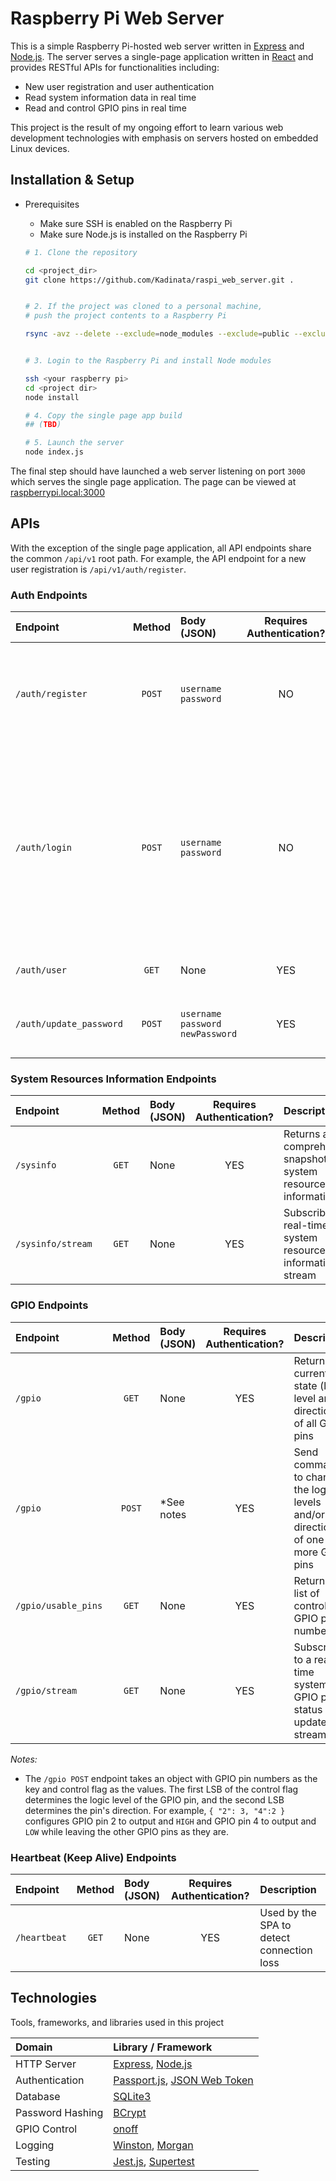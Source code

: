 # Raspberry Pi Web Server

This is a simple Raspberry Pi-hosted web server written in [Express](http://expressjs.com/) and [Node.js](http://nodejs.org/). The server serves a single-page application written in [React](https://react.dev/) and provides RESTful APIs for functionalities including:

* New user registration and user authentication
* Read system information data in real time
* Read and control GPIO pins in real time

This project is the result of my ongoing effort to learn various web development technologies with emphasis on servers hosted on embedded Linux devices.

## Installation & Setup

* Prerequisites
  * Make sure SSH is enabled on the Raspberry Pi
  * Make sure Node.js is installed on the Raspberry Pi

  ```bash
  # 1. Clone the repository

  cd <project_dir>
  git clone https://github.com/Kadinata/raspi_web_server.git .


  # 2. If the project was cloned to a personal machine,
  # push the project contents to a Raspberry Pi

  rsync -avz --delete --exclude=node_modules --exclude=public --exclude=db --exclude=*.sh --exclude=coverage --exclude=__tests__ --exclude=app_data --exclude=.git -e ssh . <your raspberry pi>:<project dir>


  # 3. Login to the Raspberry Pi and install Node modules

  ssh <your raspberry pi>
  cd <project dir>
  node install

  # 4. Copy the single page app build 
  ## (TBD)
  
  # 5. Launch the server
  node index.js
  ```

The final step should have launched a web server listening on port `3000` which serves the single page application. The page can be viewed at [raspberrypi.local:3000](http://raspberrypi.local:3000/)

## APIs

With the exception of the single page application, all API endpoints share the common `/api/v1` root path. For example, the API endpoint for a new user registration is `/api/v1/auth/register`.

### Auth Endpoints

Endpoint | Method | Body (JSON) | Requires Authentication? | Description
:--- | :---: | :--- | :---: | :---
`/auth/register` | `POST` | `username` <br/> `password` | NO | Create a new user with the provided username and password and stores it in the database.
`/auth/login` | `POST` | `username` <br/> `password` | NO | Authenticate a user with the provided username and password. <br/> If authentication is successfull, a JSON Web Token bearing the user information is returned in the response.
`/auth/user` | `GET` | None | YES | Returns the current user information.
`/auth/update_password` | `POST` | `username` <br/> `password` <br/> `newPassword` | YES | Update the user's current password to the new password.

### System Resources Information Endpoints

Endpoint | Method | Body (JSON) | Requires Authentication? | Description
:--- | :---: | :--- | :---: | :---
`/sysinfo` | `GET` | None | YES | Returns a comprehensive snapshot of system resources information
`/sysinfo/stream` | `GET` | None | YES | Subscribe to a real-time system resources information stream

### GPIO Endpoints

Endpoint | Method | Body (JSON) | Requires Authentication? | Description
:--- | :---: | :--- | :---: | :---
`/gpio` | `GET` | None | YES | Returns the current state (logic level and direction) of all GPIO pins
`/gpio` | `POST` | *See notes | YES | Send commands to change the logic levels and/or directions of one or more GPIO pins
`/gpio/usable_pins` | `GET` | None | YES | Returns a list of controllable GPIO pin numbers
`/gpio/stream` | `GET` | None | YES | Subscribe to a real-time system GPIO pins status update stream

*Notes:*

* The `/gpio POST` endpoint takes an object with GPIO pin numbers as the key and control flag as the values. The first LSB of the control flag determines the logic level of the GPIO pin, and the second LSB determines the pin's direction. For example, `{ "2": 3, "4":2 }` configures GPIO pin 2 to output and `HIGH` and GPIO pin 4 to output and `LOW` while leaving the other GPIO pins as they are.

### Heartbeat (Keep Alive) Endpoints

Endpoint | Method | Body (JSON) | Requires Authentication? | Description
:--- | :---: | :--- | :---: | :---
`/heartbeat` | `GET` | None | YES | Used by the SPA to detect connection loss

## Technologies

Tools, frameworks, and libraries used in this project

Domain | Library / Framework
:--- | :---
HTTP Server | [Express](http://expressjs.com/), [Node.js](http://nodejs.org/)
Authentication | [Passport.js](https://www.passportjs.org/), [JSON Web Token](https://www.npmjs.com/package/jsonwebtoken)
Database | [SQLite3](https://github.com/TryGhost/node-sqlite3)
Password Hashing | [BCrypt](https://github.com/kelektiv/node.bcrypt.js#readme)
GPIO Control | [onoff](https://github.com/fivdi/onoff)
Logging | [Winston](https://github.com/winstonjs/winston), [Morgan](https://github.com/expressjs/morgan)
Testing | [Jest.js](https://jestjs.io/), [Supertest](https://github.com/ladjs/supertest#readme)
